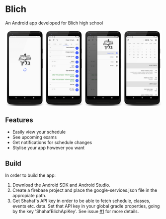# Blich
An Android app developed for Blich high school

![alt-text](https://github.com/NuclearGandhi/blich-android/blob/master/promote/screenshots/screenshots_row.png)

## Features
- Easily view your schedule
- See upcoming exams
- Get notifications for schedule changes
- Stylise your app however you want

## Build
In order to build the app:
1. Download the Android SDK and Android Studio.
2. Create a firebase project and place the google-services.json file in the appropiate path.
3. Get Shahaf's API key in order to be able to fetch schedule, classes, events etc. data. Set that API key in your global gradle properties, going by the key 'ShahafBlichApiKey'. See issue [#1][i3] for more details.

[i3]: https://github.com/NuclearGandhi/blich-android/issues/1
